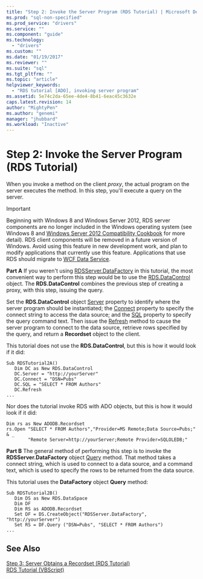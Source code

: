 ```yaml
---
title: "Step 2: Invoke the Server Program (RDS Tutorial) | Microsoft Docs"
ms.prod: "sql-non-specified"
ms.prod_service: "drivers"
ms.service: ""
ms.component: "guide"
ms.technology:
  - "drivers"
ms.custom: ""
ms.date: "01/19/2017"
ms.reviewer: ""
ms.suite: "sql"
ms.tgt_pltfrm: ""
ms.topic: "article"
helpviewer_keywords: 
  - "RDS tutorial [ADO], invoking server program"
ms.assetid: 5e74c2da-65ee-4de4-8b41-6eac45c3632e
caps.latest.revision: 14
author: "MightyPen"
ms.author: "genemi"
manager: "jhubbard"
ms.workload: "Inactive"
---
```

# Step 2: Invoke the Server Program (RDS Tutorial)
When you invoke a method on the client *proxy*, the actual program on the server executes the method. In this step, you'll execute a query on the server.  
  
> [!IMPORTANT]
>  Beginning with Windows 8 and Windows Server 2012, RDS server components are no longer included in the Windows operating system (see Windows 8 and [Windows Server 2012 Compatibility Cookbook](https://www.microsoft.com/en-us/download/details.aspx?id=27416) for more detail). RDS client components will be removed in a future version of Windows. Avoid using this feature in new development work, and plan to modify applications that currently use this feature. Applications that use RDS should migrate to [WCF Data Service](http://go.microsoft.com/fwlink/?LinkId=199565).  
  
 **Part A** If you weren't using [RDSServer.DataFactory](../../../ado/reference/rds-api/datafactory-object-rdsserver.md) in this tutorial, the most convenient way to perform this step would be to use the [RDS.DataControl](../../../ado/reference/rds-api/datacontrol-object-rds.md) object. The **RDS.DataControl** combines the previous step of creating a proxy, with this step, issuing the query.  
  
 Set the **RDS.DataControl** object [Server](../../../ado/reference/rds-api/server-property-rds.md) property to identify where the server program should be instantiated; the [Connect](../../../ado/reference/rds-api/connect-property-rds.md) property to specify the connect string to access the data source; and the [SQL](../../../ado/reference/rds-api/sql-property.md) property to specify the query command text. Then issue the [Refresh](../../../ado/reference/rds-api/refresh-method-rds.md) method to cause the server program to connect to the data source, retrieve rows specified by the query, and return a **Recordset** object to the client.  
  
 This tutorial does not use the **RDS.DataControl**, but this is how it would look if it did:  
  
```  
Sub RDSTutorial2A()  
   Dim DC as New RDS.DataControl  
   DC.Server = "http://yourServer"  
   DC.Connect = "DSN=Pubs"  
   DC.SQL = "SELECT * FROM Authors"  
   DC.Refresh  
...  
```  
  
 Nor does the tutorial invoke RDS with ADO objects, but this is how it would look if it did:  
  
```  
Dim rs as New ADODB.Recordset  
rs.Open "SELECT * FROM Authors","Provider=MS Remote;Data Source=Pubs;" & _  
        "Remote Server=http://yourServer;Remote Provider=SQLOLEDB;"  
```  
  
 **Part B** The general method of performing this step is to invoke the **RDSServer.DataFactory** object [Query](../../../ado/reference/rds-api/query-method-rds.md) method. That method takes a connect string, which is used to connect to a data source, and a command text, which is used to specify the rows to be returned from the data source.  
  
 This tutorial uses the **DataFactory** object **Query** method:  
  
```  
Sub RDSTutorial2B()  
   Dim DS as New RDS.DataSpace  
   Dim DF  
   Dim RS as ADODB.Recordset  
   Set DF = DS.CreateObject("RDSServer.DataFactory", "http://yourServer")  
   Set RS = DF.Query ("DSN=Pubs", "SELECT * FROM Authors")  
...  
```  
  
## See Also  
 [Step 3: Server Obtains a Recordset (RDS Tutorial)](../../../ado/guide/remote-data-service/step-3-server-obtains-a-recordset-rds-tutorial.md)   
 [RDS Tutorial (VBScript)](../../../ado/guide/remote-data-service/rds-tutorial-vbscript.md)   
